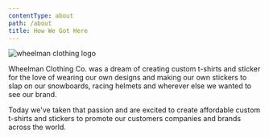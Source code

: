 ```yaml
---
contentType: about
path: /about
title: How We Got Here
---
```

![wheelman clothing logo](/files/wheelman_optimized.jpg)

Wheelman Clothing Co. was a dream of creating custom t-shirts and sticker for the love of wearing our own designs and making our own stickers to slap on our snowboards, racing helmets and wherever else we wanted to see our brand.

Today we've taken that passion and are excited to create affordable custom t-shirts and stickers to promote our customers companies and brands across the world.
